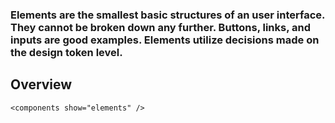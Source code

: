 ### Elements are the smallest basic structures of an user interface. They cannot be broken down any further. Buttons, links, and inputs are good examples. Elements utilize decisions made on the design token level.


## Overview

```
<components show="elements" />
```
